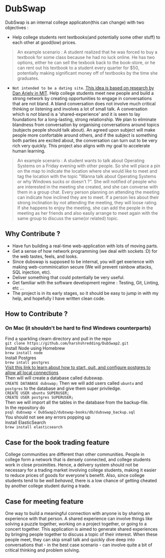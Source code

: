 # DubSwap
DubSwap is an internal college applicaton(this can change) with two objectives :
* Help college students rent textbooks(and potentially some other stuff) to each other at good(low) prices.
> An example scenario : A student realized that he was forced to buy a textbook for some class because he had no luck online. He has two options, either he can sell the texbook back to the book-store, or he can rent out his textbook to a student every  quarter for $50, potentially making significant money off of textbooks by the time she graduates.
* `Not intended to be a dating site`. [This idea is based on research by Dan Ariely in MIT](http://danariely.com/2010/09/20/online-dating-avoiding-a-bad-equilibrium/). Help college students meet new people and build a strong network by creating opportunities to engage in conversations that are not bland. A bland conversation does not involve much critical thinking or listening and involves a lot of small talk. A conversation which is <i>not</i> bland is a 'shared-experience' and it is seen to lay foundations for a long-lasting, strong relationship. We plan to eliminate blandness from conversation by organising conversations around topics (subjects people should talk about). An agreed upon subject will make people more confortable around others, and if the subject is something both parties are excited about, the conversation can turn out to be very rich very quickly. This project also aligns with my goal to accelerate human learning.
> An example scenario : A student wants to talk about Operating Systems on a Friday evening with other people. So she will place a pin on the map to indicate the location where she would like to meet and tag the location with the topic "Wanna talk about Operating Systems or why Windows sucks or doesn't ?". She will notified of people who are interested in the meeting she created, and she can converse with them in a group chat. Every person planning on attending the meeting can indicate how inclined they are to meet. If a person lies about their strong inclination by not attending the meeting, they will loose rating. If she happens to enjoy the meeting, she can add the people in the meeting as her friends and also easily arrange to meet again with the same group to discuss the same(or related) topic.  

## Why Contribute ? ##
* Have fun building a real-time web-application with lots of moving parts.
* Get a sense of how network programming (we deal with sockets :D) for the web tastes, feels, and looks. 
* Since dubswap is supposed to be internal, you will get exerience with making web-comminication secure (We will prevent rainbow attacks, SQL injection, etc).
* Deliver something that could potentially be very useful.
* Get familiar with the software development regime : Testing, Git, Linting, etc ...
* The project is in its early stages, so it should be easy to jump in with my help, and hopefully I have written clean code.

## How to Contribute ? ##
### On Mac (it shouldn't be hard to find Windows counterparts) ###
Find a sparkling clearn directory and pull in the repo <br>
`git clone https://github.com/harshshredding/DubSwap2.git` <br>
Install Node using Homebrew <br>
`brew install node` <br>
Install Postgres <br>
`brew intall postgres` <br>
[Visit this link to learn about how to start, quit, and configure postgres to allow all local connections](https://stackoverflow.com/questions/7975556/how-to-start-postgresql-server-on-mac-os-x) <br>
Then will will create a database called dubswap. <br>
`CREATE DATABASE dubswap;`
Then we will add users called `ubuntu` and `postgres` to the database and give them super priviledge. <br>
`CREATE USER ubuntu SUPERUSER;` <br>
`CREATE USER postgres SUPERUSER;` <br>
Then we will import all the tables in the database from the backup-file. <br>
In the repository do <br>
`psql dubswap < DubSwap2/dubswap-books/db/dubswap_backup.sql` <br>
You should not see any errors popping up <br>
Install ElasticSearch <br>
`brew install elasticsearch` <br>

## Case for the book trading feature ##
College communities are different than other communities. People in college form a network that is densely connected, and college students work in close proximities. Hence, a delivery system should not be necessary for a trading market involving college students, making it easier to reduce prices of goods for everyone's benefit. Also, since college students tend to be *well behaved*, there is a low chance of getting cheated by another college student during a trade.

## Case for meeting feature ##
One way to build a meaningful connection with anyone is by sharing an experience with that person. A shared experience can involve things like solving a puzzle together, working on a project together, or going to a concert together. This application is aimed to generate shared experiences by bringing people together to discuss a topic of their interest. When these people meet, they can skip small talk and quickly dive deep into conversations that - in the best case scenario - can involve quite a bit of critical thinking and problem solving.   
